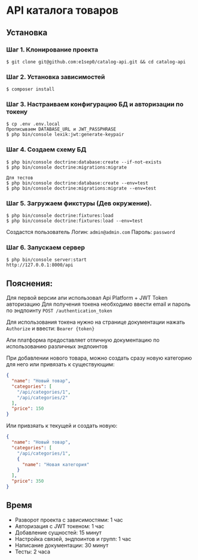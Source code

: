 # API каталога товаров

## Установка

### Шаг 1. Клонирование проекта

```
$ git clone git@github.com:e1sep0/catalog-api.git && cd catalog-api
```

### Шаг 2. Установка зависимостей

```
$ composer install
```

### Шаг 3. Настраиваем конфигурацию БД и авторизации по токену

```
$ cp .env .env.local
Прописываем DATABASE_URL и JWT_PASSPHRASE
$ php bin/console lexik:jwt:generate-keypair
```

### Шаг 4. Создаем схему БД

```
$ php bin/console doctrine:database:create --if-not-exists
$ php bin/console doctrine:migrations:migrate

Для тестов
$ php bin/console doctrine:database:create --env=test
$ php bin/console doctrine:migrations:migrate --env=test
```

### Шаг 5. Загружаем фикстуры (Дев окружение).

```
$ php bin/console doctrine:fixtures:load
$ php bin/console doctrine:fixtures:load --env=test
```
Создастся пользователь Логин: `admin@admin.com`  Пароль: `password`


### Шаг 6. Запускаем сервер

```
$ php bin/console server:start
http://127.0.0.1:8000/api
```


## Пояснения:

Для первой версии апи использовал Api Platform + JWT Token авторизацию
Для получения токена необходимо ввести email и пароль по эндпоинту `POST /authentication_token`

Для использования токена нужно на странице документации нажать `Authorize` и ввести:
`Bearer {token}`

Апи платформа предоставляет отличную документацию по использованию различных эндпоинтов

При добавлении нового товара, можно создать сразу новую категорию для него или привязать к существующим:
```json
{
  "name": "Новый товар",
  "categories": [
    "/api/categories/1",
    "/api/categories/2"
  ],
  "price": 150
}
```

Или привзяать к текущей и создать новую:
```json
{
  "name": "Новый товар",
  "categories": [
    "/api/categories/1",
    {
      "name": "Новая категория"
    }
  ],
  "price": 350
}
```
## Время
* Разворот проекта с зависимостями: 1 час
* Авторизация с JWT токеном: 1 час
* Добавление сущностей: 15 минут
* Настройка связей, эндпоинтов и групп: 1 час
* Написание документации: 30 минут
* Тесты: 2 часа
